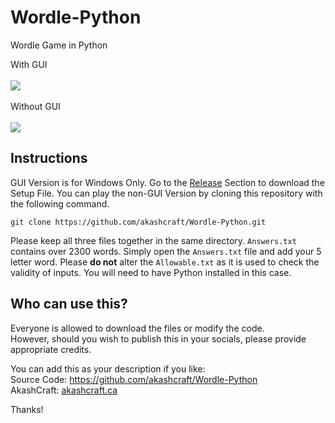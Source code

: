 # Wordle-Python
Wordle Game in Python

With GUI
<br>
<br>
<img src="https://github.com/akashcraft/Wordle-Python/assets/113077967/f88c35ca-7fff-4d55-9ae6-c759288c0e9f">
<br>
<br>
Without GUI
<br>
<br>
<img src="https://user-images.githubusercontent.com/113077967/189461577-34e99650-fba1-4300-948b-e21c1deabc22.png">


## Instructions
GUI Version is for Windows Only. Go to the [Release](https://github.com/akashcraft/Wordle-Python/releases) Section to download the Setup File. You can play the non-GUI Version by cloning this repository with the following command. 

```
git clone https://github.com/akashcraft/Wordle-Python.git
```

Please keep all three files together in the same directory. `Answers.txt` contains over 2300 words. Simply open the `Answers.txt` file and add your 5 letter word.
Please **do not** alter the `Allowable.txt` as it is used to check the validity of inputs. You will need to have Python installed in this case.

## Who can use this?
Everyone is allowed to download the files or modify the code.  
However, should you wish to publish this in your socials, please provide appropriate credits.  

You can add this as your description if you like:  
Source Code: https://github.com/akashcraft/Wordle-Python  
AkashCraft: [akashcraft.ca](https://akashcraft.ca)  

Thanks!
